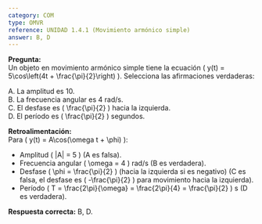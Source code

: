 ```yaml
---
category: COM
type: OMVR
reference: UNIDAD 1.4.1 (Movimiento armónico simple)
answer: B, D
---
```


**Pregunta:**  
Un objeto en movimiento armónico simple tiene la ecuación \( y(t) = 5\cos\left(4t + \frac{\pi}{2}\right) \). Selecciona las afirmaciones verdaderas:  

A. La amplitud es 10.  
B. La frecuencia angular es 4 rad/s.  
C. El desfase es \( \frac{\pi}{2} \) hacia la izquierda.  
D. El período es \( \frac{\pi}{2} \) segundos.  

**Retroalimentación:**  
Para \( y(t) = A\cos(\omega t + \phi) \):  
- Amplitud \( |A| = 5 \) (A es falsa).  
- Frecuencia angular \( \omega = 4 \) rad/s (B es verdadera).  
- Desfase \( \phi = \frac{\pi}{2} \) (hacia la izquierda si es negativo) (C es falsa, el desfase es \( -\frac{\pi}{2} \) para movimiento hacia la izquierda).  
- Período \( T = \frac{2\pi}{\omega} = \frac{2\pi}{4} = \frac{\pi}{2} \) s (D es verdadera).  

**Respuesta correcta:** B, D.